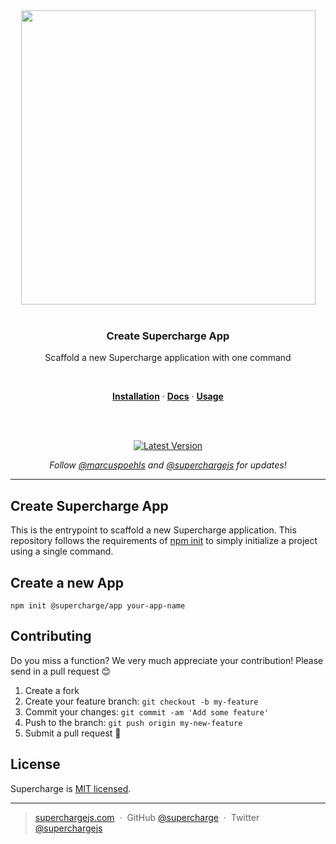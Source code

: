 <div align="center">
  <a href="https://superchargejs.com">
    <img width="471" style="max-width:100%;" src="https://superchargejs.com/images/supercharge-text.svg" />
  </a>
  <br/>
  <br/>
  <p>
    <h3>Create Supercharge App</h3>
  </p>
  <p>
    Scaffold a new Supercharge application with one command
  </p>
  <br/>
  <p>
    <a href="#installation"><strong>Installation</strong></a> ·
    <a href="#Docs"><strong>Docs</strong></a> ·
    <a href="#usage"><strong>Usage</strong></a>
  </p>
  <br/>
  <br/>
  <p>
    <a href="https://www.npmjs.com/package/@supercharge/create-app"><img src="https://img.shields.io/npm/v/@supercharge/create-app.svg" alt="Latest Version"></a>
  </p>
  <p>
    <em>Follow <a href="http://twitter.com/marcuspoehls">@marcuspoehls</a> and <a href="http://twitter.com/superchargejs">@superchargejs</a> for updates!</em>
  </p>
</div>

---


## Create Supercharge App
This is the entrypoint to scaffold a new Supercharge application. This repository follows the requirements of [npm init](https://docs.npmjs.com/cli/v6/commands/npm-init) to simply initialize a project using a single command.


## Create a new App

```
npm init @supercharge/app your-app-name
```


## Contributing
Do you miss a function? We very much appreciate your contribution! Please send in a pull request 😊

1.  Create a fork
2.  Create your feature branch: `git checkout -b my-feature`
3.  Commit your changes: `git commit -am 'Add some feature'`
4.  Push to the branch: `git push origin my-new-feature`
5.  Submit a pull request 🚀


## License
Supercharge is [MIT licensed](https://github.com/supercharge/framework/blob/2.x/LICENSE).

---

> [superchargejs.com](https://superchargejs.com) &nbsp;&middot;&nbsp;
> GitHub [@supercharge](https://github.com/supercharge/) &nbsp;&middot;&nbsp;
> Twitter [@superchargejs](https://twitter.com/superchargejs)
